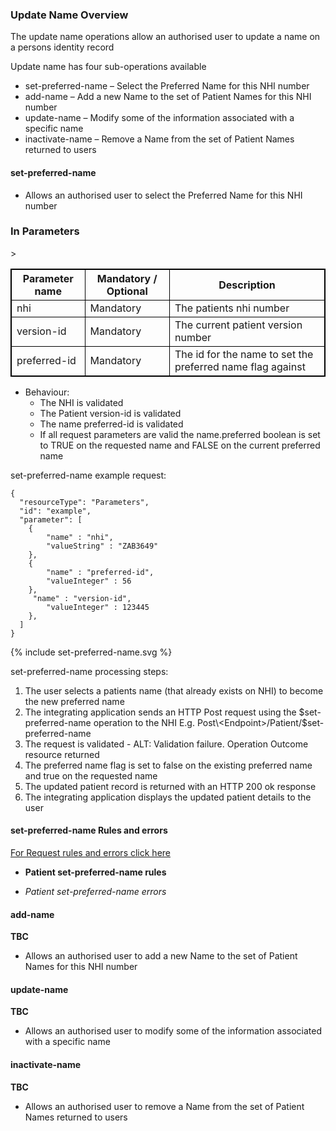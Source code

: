 

### Update Name Overview

The update name operations allow an authorised user to update a name on a persons identity record

Update name has four sub-operations available
* set-preferred-name – Select the Preferred Name for this NHI number
* add-name – Add a new Name to the set of Patient Names for this NHI number
* update-name – Modify some of the information associated with a specific name
* inactivate-name – Remove a Name from the set of Patient Names returned to users

#### set-preferred-name

* Allows an authorised user to select the Preferred Name for this NHI number

<h3> In Parameters </h3>
<table>
<style>
table, th, td {
  border: 1px solid black;
  border-collapse: collapse;
}
</style>
<tr><th> Parameter name </th>
<th> Mandatory / Optional </th>
<th> Description </th></tr>

<tr><td> nhi </td>
<td> Mandatory </td>
<td> The patients nhi number </td>></tr>

<tr><td> version-id </td>
<td> Mandatory </td>
<td> The current patient version number </td></tr>

<tr><td> preferred-id </td>
<td> Mandatory </td>
<td> The id for the name to set the preferred name flag against </td></tr>
</table>


* Behaviour:
  * The NHI is validated
  * The Patient version-id is validated
  * The name preferred-id is validated
  * If all request parameters are valid the name.preferred boolean is set to TRUE on the requested name and FALSE on the current preferred name


set-preferred-name example request:

```  
{
  "resourceType": "Parameters",
  "id": "example",
  "parameter": [
    {
        "name" : "nhi",
        "valueString" : "ZAB3649"
    },
    {
        "name" : "preferred-id",
        "valueInteger" : 56
    },
     "name" : "version-id",
        "valueInteger" : 123445
    },
  ]
}

```

<div>
{% include set-preferred-name.svg %}
</div>

set-preferred-name processing steps:
 
1. The user selects a patients name (that already exists on NHI) to become the new preferred name
2. The integrating application sends an HTTP Post request using the $set-preferred-name operation to the NHI E.g. Post\<Endpoint>/Patient/$set-preferred-name
3. The request is validated - ALT: Validation failure. Operation Outcome resource returned
4. The preferred name flag is set to false on the existing preferred name and true on the requested name
5. The updated patient record is returned with an HTTP 200 ok response
6. The integrating application displays the updated patient details to the user

#### set-preferred-name Rules and errors

[For Request rules and errors click here](/general.html#request-rules-and-errors)

* **Patient set-preferred-name rules**

* _Patient set-preferred-name errors_



#### add-name 

**TBC**

* Allows an authorised user to add a new Name to the set of Patient Names for this NHI number

#### update-name

**TBC**

* Allows an authorised user to modify some of the information associated with a specific name

#### inactivate-name 

**TBC**

* Allows an authorised user to remove a Name from the set of Patient Names returned to users
